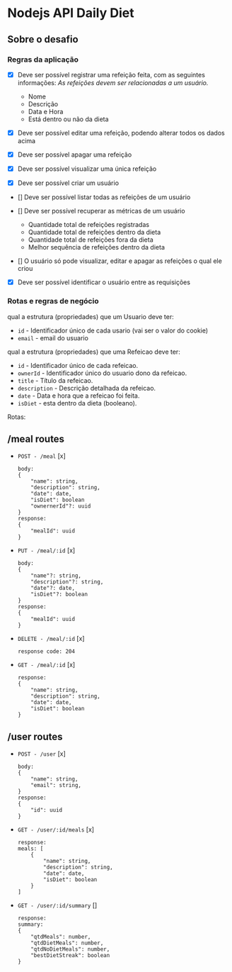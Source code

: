 # Nodejs API Daily Diet

## Sobre o desafio

### Regras da aplicação

- [x] Deve ser possível registrar uma refeição feita, com as seguintes informações:
    *As refeições devem ser relacionadas a um usuário.*
    - Nome
    - Descrição
    - Data e Hora
    - Está dentro ou não da dieta
- [x] Deve ser possível editar uma refeição, podendo alterar todos os dados acima
- [X] Deve ser possível apagar uma refeição
- [x] Deve ser possível visualizar uma única refeição

- [x] Deve ser possível criar um usuário
- [] Deve ser possível listar todas as refeições de um usuário
- [] Deve ser possível recuperar as métricas de um usuário
    - Quantidade total de refeições registradas
    - Quantidade total de refeições dentro da dieta
    - Quantidade total de refeições fora da dieta
    - Melhor sequência de refeições dentro da dieta

- [] O usuário só pode visualizar, editar e apagar as refeições o qual ele criou
- [x] Deve ser possível identificar o usuário entre as requisições

### Rotas e regras de negócio

qual a estrutura (propriedades) que um Usuario deve ter:
- `id` - Identificador único de cada usario (vai ser o valor do cookie)
- `email` - email do usuario

qual a estrutura (propriedades) que uma Refeicao deve ter:
- `id` - Identificador único de cada refeicao.
- `ownerId` - Identificador único do usuario dono da refeicao.
- `title` - Título da refeicao.
- `description` - Descrição detalhada da refeicao.
- `date` - Data e hora que a refeicao foi feita.
- `isDiet` - esta dentro da dieta (booleano).

Rotas:

## /meal routes


- `POST - /meal` [x]
    ```
    body: 
    {
        "name": string,
        "description": string,
        "date": date,
        "isDiet": boolean
        "ownernerId"?: uuid
    }
    response: 
    {
        "mealId": uuid 
    }
    ```
    
- `PUT - /meal/:id` [x]
    ```
    body: 
    {
        "name"?: string,
        "description"?: string,
        "date"?: date,
        "isDiet"?: boolean
    }
    response: 
    {
        "mealId": uuid 
    }
    ```

- `DELETE - /meal/:id` [x]
    ```
    response code: 204

    ```

- `GET - /meal/:id` [x]
    ```
    response: 
    {
        "name": string,
        "description": string,
        "date": date,
        "isDiet": boolean
    }
    ```

## /user routes

- `POST - /user` [x]
    ```
    body: 
    {
        "name": string,
        "email": string,
    }
    response: 
    {
        "id": uuid 
    }
    ```
 
- `GET - /user/:id/meals` [x]
    ```
    response: 
    meals: [
        {
            "name": string,
            "description": string,
            "date": date,
            "isDiet": boolean
        }
    ]
    ```

- `GET - /user/:id/summary` []
    ```
    response: 
    summary: 
    {
        "qtdMeals": number,
        "qtdDietMeals": number,
        "qtdNoDietMeals": number,
        "bestDietStreak": boolean
    }
    ```
